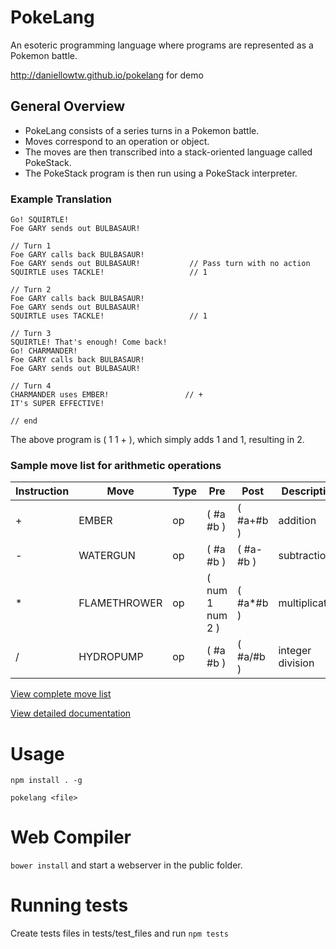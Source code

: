 # PokeLang
An esoteric programming language where programs are represented as a Pokemon
battle.

http://daniellowtw.github.io/pokelang for demo

## General Overview

- PokeLang consists of a series turns in a Pokemon battle.
- Moves correspond to an operation or object.
- The moves are then transcribed into a stack-oriented language called PokeStack.
- The PokeStack program is then run using a PokeStack interpreter.

### Example Translation

    Go! SQUIRTLE!
    Foe GARY sends out BULBASAUR!
    
    // Turn 1
    Foe GARY calls back BULBASAUR!
    Foe GARY sends out BULBASAUR!           // Pass turn with no action
    SQUIRTLE uses TACKLE!                   // 1
    
    // Turn 2
    Foe GARY calls back BULBASAUR!
    Foe GARY sends out BULBASAUR!           
    SQUIRTLE uses TACKLE!                   // 1
    
    // Turn 3
    SQUIRTLE! That's enough! Come back!
    Go! CHARMANDER!                         
    Foe GARY calls back BULBASAUR!
    Foe GARY sends out BULBASAUR!           
    
    // Turn 4
    CHARMANDER uses EMBER!                 // +
    IT's SUPER EFFECTIVE!
    
    // end

The above program is ( 1 1 + ), which simply adds 1 and 1, resulting in 2.



### Sample move list for arithmetic operations

| Instruction | Move         | Type | Pre             | Post      | Description      |
| ---         | ---          | ---  | ---             | ---       | ---              |
| +           | EMBER        | op   | ( #a #b )       | ( #a+#b ) | addition         |
| -           | WATERGUN     | op   | ( #a #b )       | ( #a-#b ) | subtraction      |
| *           | FLAMETHROWER | op   | ( num 1 num 2 ) | ( #a*#b ) | multiplication   |
| /           | HYDROPUMP    | op   | ( #a #b )       | ( #a/#b ) | integer division |

[View complete move list][1]

[View detailed documentation][2]


Usage
========
`npm install . -g`

`pokelang <file>`



Web Compiler 
========

`bower install` and start a webserver in the public folder.

Running tests
========

Create tests files in tests/test_files and run `npm tests`



[1]: docs/move_list.md
[2]: docs/documentation.md